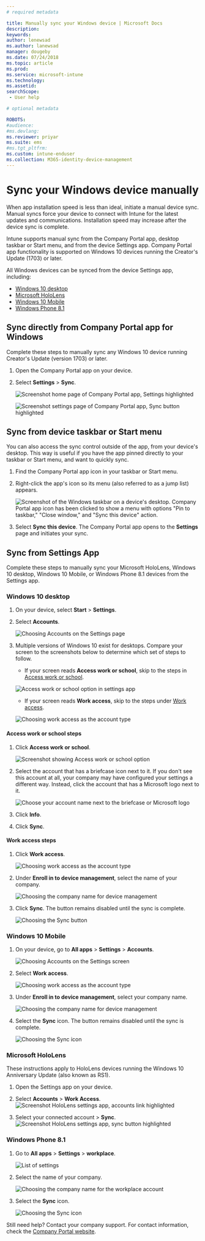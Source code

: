 ```yaml
---
# required metadata

title: Manually sync your Windows device | Microsoft Docs
description:
keywords:
author: lenewsad
ms.author: lanewsad
manager: dougeby
ms.date: 07/24/2018
ms.topic: article
ms.prod:
ms.service: microsoft-intune
ms.technology:
ms.assetid: 
searchScope:
 - User help

# optional metadata

ROBOTS:  
#audience:
#ms.devlang:
ms.reviewer: priyar
ms.suite: ems
#ms.tgt_pltfrm:
ms.custom: intune-enduser
ms.collection: M365-identity-device-management
---
```


# Sync your Windows device manually

When app installation speed is less than ideal, initiate a manual device sync. Manual syncs force your device to connect with Intune for the latest updates and communications. Installation speed may increase after the device sync is complete.

Intune supports manual sync from the Company Portal app, desktop taskbar or Start menu, and from the device Settings app. Company Portal app functionality is supported on Windows 10 devices running the Creator's Update (1703) or later. 

All Windows devices can be synced from the device Settings app, including:

* [Windows 10 desktop](#windows-10-desktop)  
* [Microsoft HoloLens](#microsoft-hololens)   
* [Windows 10 Mobile](#windows-10-mobile)  
* [Windows Phone 8.1](#windows-phone-81)    

## Sync directly from Company Portal app for Windows
Complete these steps to manually sync any Windows 10 device running Creator's Update (version 1703) or later.

1. Open the Company Portal app on your device.

2. Select **Settings** > **Sync**.

    ![Screenshot home page of Company Portal app, Settings highlighted](./media/RS1_homePage_settings_04.png)  
    
    ![Screenshot settings page of Company Portal app, Sync button highlighted](./media/RS1_settingspage_sync05.png)  

## Sync from device taskbar or Start menu   

You can also access the sync control outside of the app, from your device's desktop. This way is useful if you have the app pinned directly to your taskbar or Start menu, and want to quickly sync.  

1. Find the Company Portal app icon in your taskbar or Start menu.  
2. Right-click the app's icon so its menu (also referred to as a jump list) appears.  

    ![Screenshot of the Windows taskbar on a device's desktop. Company Portal app icon has been clicked to show a menu with options "Pin to taskbar," "Close window," and "Sync this device" action.](./media/sync-device-from-start-menu-1807.png)  

3. Select **Sync this device**. The Company Portal app opens to the **Settings** page and initiates your sync.  

## Sync from Settings App 
Complete these steps to manually sync your Microsoft HoloLens, Windows 10 desktop, Windows 10 Mobile, or Windows Phone 8.1 devices from the Settings app.  

### Windows 10 desktop
1. On your device, select **Start** > **Settings**.

2. Select **Accounts**.

    ![Choosing Accounts on the Settings page](./media/win10pc-sync-2-settings-accounts.png)  

3. Multiple versions of Windows 10 exist for desktops. Compare your screen to the screenshots below to determine which set of steps to follow. 

    * If your screen reads **Access work or school**, skip to the steps in [Access work or school](#access-work-or-school-steps).

    ![Access work or school option in settings app](./media/w10-enroll-rs1-connect-to-work-or-school.png)  

    * If your screen reads **Work access**, skip to the steps under [Work access](#work-access-steps).  

    ![Choosing work access as the account type](./media/win10pc-sync-3-work-access.png)

#### Access work or school steps

1. Click **Access work or school**.

    ![Screenshot showing Access work or school option](./media/w10-enroll-rs1-connect-to-work-or-school.png)  

2. Select the account that has a briefcase icon next to it. If you don't see this account at all, your company may have configured your settings a different way. Instead, click the account that has a Microsoft logo next to it.

     ![Choose your account name next to the briefcase or Microsoft logo](./media/win10pc-rs1-sync-info-button.png)

3. Click **Info**. 

4. Click **Sync**. 

#### Work access steps

1. Click **Work access**.

    ![Choosing work access as the account type](./media/win10pc-sync-3-work-access.png)

2. Under **Enroll in to device management**, select the name of your company.

    ![Choosing the company name for device management](./media/win10pc-sync-4-tap-com-name.png)

3. Click **Sync**. The button remains disabled until the sync is complete.

    ![Choosing the Sync button](./media/win10pc-sync-5-tap-sync.png)  

### Windows 10 Mobile

   1. On your device, go to **All apps** > **Settings** > **Accounts**.

       ![Choosing Accounts on the Settings screen](./media/win10m-sync-1-settings-accounts.png)

   2. Select **Work access**.

       ![Choosing work access as the account type](./media/win10m-sync-2-work-access.png)

   3. Under **Enroll in to device management**, select your company name.

       ![Choosing the company name for device management](./media/win10m-sync-3-tap-comp-name.png)

   4. Select the **Sync** icon. The button remains disabled until the sync is complete.

       ![Choosing the Sync icon](./media/win10m-sync-4-tap-sync.png)  
### Microsoft HoloLens  
These instructions apply to HoloLens devices running the Windows 10 Anniversary Update (also known as RS1). 
1. Open the Settings app on your device.  

2. Select **Accounts** > **Work Access**.  
    ![Screenshot HoloLens settings app, accounts link highlighted](./media/RS1_holoLens_SettingsRS1_Accounts_06.png)  

3. Select your connected account > **Sync**.
    ![Screenshot HoloLens settings app, sync button highlighted](./media/RS1_holoLens_SyncRS1_Sync_08.png)  

### Windows Phone 8.1

1. Go to **All apps** > **Settings** > **workplace**.

    ![List of settings](./media/wp81-1-sync-settings-workplace.png)

2. Select the name of your company.

    ![Choosing the company name for the workplace account](./media/wp81-2-sync-tap-compname.png)

3. Select the **Sync** icon.

    ![Choosing the Sync icon](./media/wp81-3-sync-tap-sync-button.png)

Still need help? Contact your company support. For contact information, check the [Company Portal website](https://go.microsoft.com/fwlink/?linkid=2010980).
